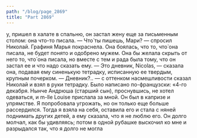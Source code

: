 ```yaml
---
path: "/blog/page_2869"
title: "Part 2869"
---
```


у, пришел в халате в спальню, он застал жену еще за письменным столом: она что-то писала.
— Что̀ ты пишешь, Мари? — спросил Николай. Графиня Марья покраснела. Она боялась, что то, что̀ она писала, не будет понято и одобрено мужем.
Она бы желала скрыть от него то, что̀ она писала, но вместе с тем и рада была тому, что он застал ее и что надо сказать ему.
— Это дневник, Nicolas, — сказала она, подавая ему синенькую тетрадку, исписанную ее твердым, крупным почерком.
— Дневник?.. — с оттенком насмешливости сказал Николай и взял в руки тетрадку. Было написано по-французски:
«4-го декабря. Нынче Андрюша (старший сын), проснувшись, не хотел одеваться, и m-lle Louise прислала за мной. Он был в капризе и упрямстве. Я попробовала угрожать, но он только еще больше рассердился. Тогда я взяла на себя, оставила его и стала с няней поднимать других детей, а ему сказала, что я не люблю его. Он долго молчал, как бы удивляясь; потом в одной рубашке выскочил ко мне и разрыдался так, что я долго не могла 
